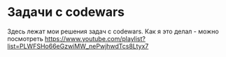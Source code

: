 # Задачи с codewars
Здесь лежат мои решения задач с codewars.
Как я это делал - можно посмотреть https://www.youtube.com/playlist?list=PLWFSHo66eGzwiMW_nePwjhwdTcs8Ltyx7 
